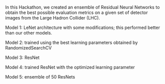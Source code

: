 In this Hackathon, we created an ensemble of Residual Neural Networks to obtain the best possible evaluation metrics on a given set of detector images from the Large Hadron Collider (LHC).


Model 1: LeNet architecture with some modifications; this performed better than our other models.

Model 2: trained using the best learning parameters obtained by RandomizedSearchCV

Model 3: ResNet

Model 4: trained ResNet with the optimized learning parameter

Model 5: ensemble of 50 ResNets

